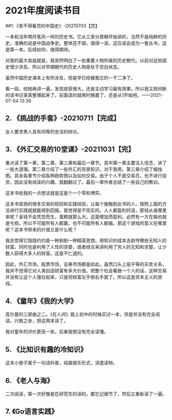 # 2021年度阅读书目

##1.《舍不得看完的中国史》-20210703【完】

一本和当年明月笔风一样的历史书。它从三家分晋朝开始讲的，当然不是纯粹的历史，准确的说是中国战争史。整体还不错，值得一读。这应该会成为一套丛书，这是第一本。后续如何，值得期待。

对我的最大收益就是，我突然明白了一些重要人物所属的历史朝代。以前对这些国史很少涉及，所以对早期朝代的历史人物是处于空白状态。

虽然中国历史课本上有所涉及，但是早已经被我忘的一干二净了。

看一段，给她再讲一遍，发现收获很大。还是主动学习最有效果。所以我又把间断的读书记录真整理起来了。前面读的就再时搁置了，还是从1开始吧。——2021-07-04 13:39

## 2. 《挑战的手套》-20210711【完成】

女人要求男人具有同等的忠洁的辩论。

## 3. 《外汇交易的10堂课》-20211031【完】

重点读了第一章，第二章，第三章和最后一章节。其中第一章主要注入信念，讲了一些大道理。第二章介绍了一些外汇的背景知识，对于我用。第三章介绍了蜡烛图。其余各章节介绍各种趋势图以及如何交易。由于个人不是交易员，也不进行投资，因此没有阅读的兴趣，就翻翻过了。最后一章作者总结了一些自己的教训。



这本书给我的一点想法就是这是个一个零和博弈。

这本书宣扬的很多交易的规则和实践经验，让每个接触到此书的人，按照上面的方法进行实践就就能得到回报。我觉得是不现实的。人人都盈利的话，那钱从谁哪里来呢？金钱不会凭空而生，蛋糕就那么大。这面增加而盈利，必然有一方在输也就是亏损。所以不可能所有人都赢，也不可能所有人都输。那这个游戏的意义在哪里呢？这本书带来的价值又是什么呢？

我总觉得它隐隐约约是一种剥削一种精英思想。用知识的成本去剥夺哪些无知人的财富。同时也是利用了人性的贪婪，或者结合来讲利用了穷人的无知和贪婪。让少数人获得大多人的财富。这是不仁道的。

因此，外汇市场，股票市场，证券市场都是如此。虽然口头上是平等的买卖关系，我并不觉得它对人类创造财富有多大价值。把整个社会看做一个人的话，这种交易并没有让这个人强壮起来，只是将财富左手倒右手罢了。所以这是资本主义的游戏。

## 4. 《童年》《我的大学》

高尔基的三部曲之二。《在人间》我上初中的时候买过一本，但是并没有完全阅读。兴致之余，把这两本读了。

我对童年的评价更高一些，后者我倒没有完全读懂。

## 5. 《比知识有趣的冷知识》

这本小册子属于一句话科普，纯属娱乐形式，消遣读物。

## 6. 《老人与海》

二次阅读，第一次好像是在研究生的读的。都忘记细节了，然后又重新读了一遍。

## 7. 《Go语言实践》



